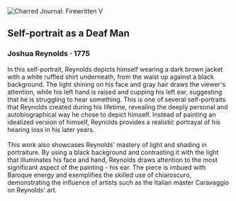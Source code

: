 <div class="artwork-of-the-day">
  <div class="container">
    <div class="img-wrapper">
      <img
        src="https://uploads0.wikiart.org/images/joshua-reynolds/self-portrait.jpg!Large.jpg"
        alt="Charred Journal: Firewritten V" />
    </div>
    <div class="artwork-detail">
      <div class="artwork-origin"> 
        <h2 class="artwork-name">Self-portrait as a Deaf Man</h2>
        <h3 class="artist">
          Joshua Reynolds
                    ·  1775
        </h3>
      </div>
      <p class="description">
        <span class="artwork-description-text ng-binding" ng-bind-html="viewModel.ArtworkOfTheDay.Description | unsafe">In this self-portrait, Reynolds depicts himself wearing a dark brown jacket with a white ruffled shirt underneath, from the waist up against a black background. The light shining on his face and gray hair draws the viewer's attention, while his left hand is raised and cupping his left ear, suggesting that he is struggling to hear something. This is one of several self-portraits that Reynolds created during his lifetime, revealing the deeply personal and autobiographical way he chose to depict himself. Instead of painting an idealized version of himself, Reynolds provides a realistic portrayal of his hearing loss in his later years.<br><br>This work also showcases Reynolds' mastery of light and shading in portraiture. By using a black background and contrasting it with the light that illuminates his face and hand, Reynolds draws attention to the most significant aspect of the painting - his ear. The piece is imbued with Baroque energy and exemplifies the skilled use of chiaroscuro, demonstrating the influence of artists such as the Italian master Caravaggio on Reynolds' art.</span>
                        <div class="text-shadow-container" ng-show="showShadow" style=""></div>
      </p>
    </div>
  </div>

</div>

